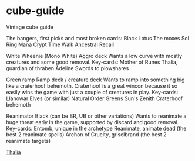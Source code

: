 # cube-guide
Vintage cube guide

The bangers, first picks and most broken cards:
Black Lotus
The moxes
Sol Ring
Mana Crypt
Time Walk
Ancestral Recall


White Wheenie (Mono White)
Aggro deck
Wants a low curve with mostly creatures and some good removal.
Key-cards:
Mother of Runes
Thalia, guardian of thraben
Adeline
Swords to plowshares

Green ramp
Ramp deck / creature deck
Wants to ramp into something big like a craterhoof behemoth.
Craterhoof is a great wincon because it so easily wins the game with just a couple of creatures in play.
Key-cards:
Llanowar Elves (or similar)
Natural Order
Greens Sun's Zenith
Craterhoof behemoth

Reanimator Black (can be BR, UB or other variations)
Wants to reanimate a huge threat early in the game, supported by discard and good removal.
Key-cards:
Entomb, unique in the archetype
Reanimate, animate dead (the best 2 reanimate spells)
Archon of Cruelty, griselbrand (the best 2 reanimate targets)

[Thalia](https://scryfall.com/search?q=thalia,%20guardian)
